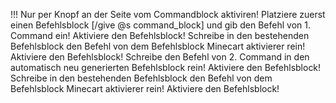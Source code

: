 !!! Nur per Knopf an der Seite vom Commandblock aktiviren!
Platziere zuerst einen Befehlsblock [/give @s command_block] und gib den Befehl von 1. Command ein! Aktiviere den Befehlsblock!
Schreibe in den bestehenden Befehlsblock den Befehl von dem Befehlsblock Minecart aktivierer rein! Aktiviere den Befehlsblock!
Schreibe den Befehl von 2. Command in den automatisch neu generierten Befehlsblock rein! Aktiviere den Befehlsblock!
Schreibe in den bestehenden Befehlsblock den Befehl von dem Befehlsblock Minecart aktivierer rein! Aktiviere den Befehlsblock!
